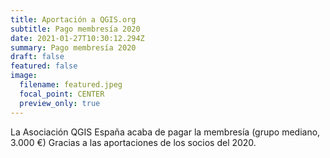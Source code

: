 ```yaml
---
title: Aportación a QGIS.org
subtitle: Pago membresía 2020
date: 2021-01-27T10:30:12.294Z
summary: Pago membresía 2020
draft: false
featured: false
image:
  filename: featured.jpeg
  focal_point: CENTER
  preview_only: true
---
```

La Asociación QGIS España acaba de pagar la membresía (grupo mediano, 3.000 €)
Gracias a las aportaciones de los socios del 2020.
